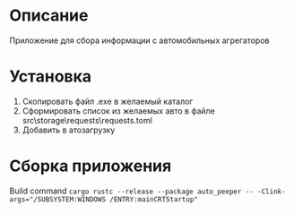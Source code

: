 # Описание
Приложение для сбора информации с автомобильных агрегаторов

# Установка
1. Скопировать файл .exe в желаемый каталог
2. Сформировать список из желаемых авто в файле src\storage\requests\requests.toml
3. Добавить в атозагрузку


# Сборка приложения
Build command `cargo rustc --release --package auto_peeper -- -Clink-args="/SUBSYSTEM:WINDOWS /ENTRY:mainCRTStartup"`
